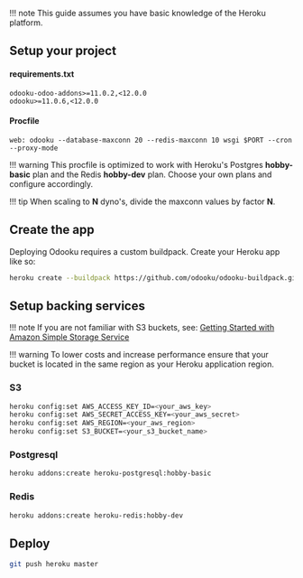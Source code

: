 !!! note
    This guide assumes you have basic knowledge of the Heroku platform.

## Setup your project


#### requirements.txt
```
odooku-odoo-addons>=11.0.2,<12.0.0
odooku>=11.0.6,<12.0.0
```

#### Procfile
```
web: odooku --database-maxconn 20 --redis-maxconn 10 wsgi $PORT --cron --proxy-mode
```

!!! warning
    This procfile is optimized to work with Heroku's Postgres **hobby-basic** plan
    and the Redis **hobby-dev** plan. Choose your own plans and configure accordingly.

!!! tip
    When scaling to **N** dyno's, divide the maxconn values by factor **N**.

## Create the app

Deploying Odooku requires a custom buildpack. Create your Heroku app like so:

``` bash
heroku create --buildpack https://github.com/odooku/odooku-buildpack.git#11.0
```

## Setup backing services

!!! note
    If you are not familiar with S3 buckets, see:
    [Getting Started with Amazon Simple Storage Service]([http://docs.aws.amazon.com/AmazonS3/latest/gsg/GetStartedWithS3.html])

!!! warning
    To lower costs and increase performance ensure that your bucket is located in the same
    region as your Heroku application region.

### S3

``` bash
heroku config:set AWS_ACCESS_KEY_ID=<your_aws_key>
heroku config:set AWS_SECRET_ACCESS_KEY=<your_aws_secret>
heroku config:set AWS_REGION=<your_aws_region>
heroku config:set S3_BUCKET=<your_s3_bucket_name>
```

### Postgresql

``` bash
heroku addons:create heroku-postgresql:hobby-basic
```

### Redis

``` bash
heroku addons:create heroku-redis:hobby-dev
```


## Deploy

``` bash
git push heroku master
```
